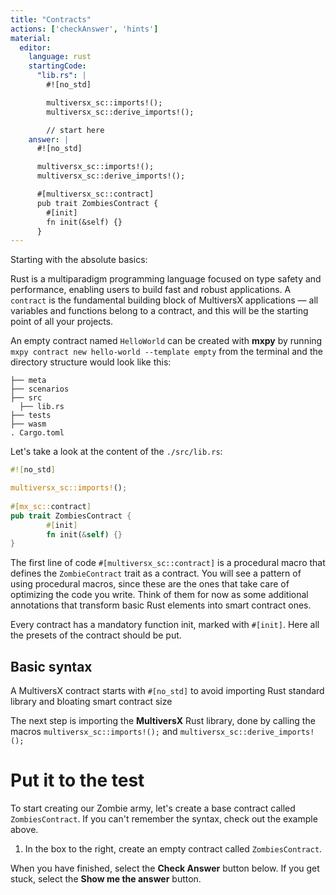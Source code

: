 ```yaml
---
title: "Contracts"
actions: ['checkAnswer', 'hints']
material: 
  editor:
    language: rust
    startingCode:
      "lib.rs": |
        #![no_std]

        multiversx_sc::imports!();
        multiversx_sc::derive_imports!();

        // start here
    answer: |
      #![no_std]

      multiversx_sc::imports!();
      multiversx_sc::derive_imports!();

      #[multiversx_sc::contract]
      pub trait ZombiesContract {
        #[init]
        fn init(&self) {}
      }
---
```



Starting with the absolute basics:

Rust is a multiparadigm  programming language focused on type safety and performance, enabling users to build fast and robust applications. A `contract` is the fundamental building block of MultiversX applications — all variables and functions belong to a contract, and this will be the starting point of all your projects.

An empty contract named `HelloWorld` can be created with **mxpy** by running `mxpy contract new hello-world --template empty` from the terminal and the directory structure would look like this:

```
├── meta
├── scenarios
├── src
  ├── lib.rs
├── tests
├── wasm
. Cargo.toml
```
Let's take a look at the content of the `./src/lib.rs`:

```rust
#![no_std]

multiversx_sc::imports!();
  
#[mx_sc::contract]
pub trait ZombiesContract {
        #[init]
        fn init(&self) {}
}
```

The first line of code `#[multiversx_sc::contract]` is a procedural macro that defines the `ZombieContract` trait as a contract. You will see a pattern of using procedural macros, since these are the ones that take care of optimizing the code you write. Think of them for now as some additional annotations that transform basic Rust elements into smart contract ones.

Every contract has a mandatory function init, marked with `#[init]`. Here all the presets of the contract should be put.

## Basic syntax

A MultiversX contract starts with `#[no_std]` to avoid importing Rust standard library and bloating smart contract size

The next step is importing the **MultiversX** Rust library, done by calling the macros `multiversx_sc::imports!();` and `multiversx_sc::derive_imports!();`

# Put it to the test

To start creating our Zombie army, let's create a base contract called `ZombiesContract`. If you can't remember the syntax, check out the example above.

1. In the box to the right, create an empty contract called `ZombiesContract`.

When you have finished, select the **Check Answer** button below. If you get stuck, select the **Show me the answer** button.
